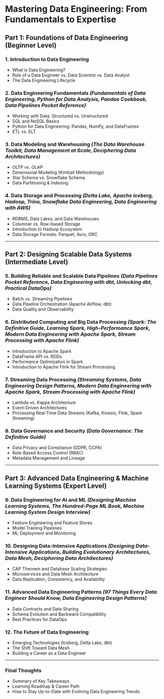 # **Mastering Data Engineering: From Fundamentals to Expertise**

## **Part 1: Foundations of Data Engineering (Beginner Level)**  
### 1. **Introduction to Data Engineering**  
- What is Data Engineering?  
- Role of a Data Engineer vs. Data Scientist vs. Data Analyst  
- The Data Engineering Lifecycle  

### 2. **Data Engineering Fundamentals** *(Fundamentals of Data Engineering, Python for Data Analysis, Pandas Cookbook, Data Pipelines Pocket Reference)*  
- Working with Data: Structured vs. Unstructured  
- SQL and NoSQL Basics  
- Python for Data Engineering: Pandas, NumPy, and DataFrames  
- ETL vs. ELT  

### 3. **Data Modeling and Warehousing** *(The Data Warehouse Toolkit, Data Management at Scale, Deciphering Data Architectures)*  
- OLTP vs. OLAP  
- Dimensional Modeling (Kimball Methodology)  
- Star Schema vs. Snowflake Schema  
- Data Partitioning & Indexing  

### 4. **Data Storage and Processing** *(Delta Lake, Apache Iceberg, Hadoop, Trino, Snowflake Data Engineering, Data Engineering with AWS)*  
- RDBMS, Data Lakes, and Data Warehouses  
- Columnar vs. Row-based Storage  
- Introduction to Hadoop Ecosystem  
- Data Storage Formats: Parquet, Avro, ORC  

---  

## **Part 2: Designing Scalable Data Systems (Intermediate Level)**  
### 5. **Building Reliable and Scalable Data Pipelines** *(Data Pipelines Pocket Reference, Data Engineering with dbt, Unlocking dbt, Practical DataOps)*  
- Batch vs. Streaming Pipelines  
- Data Pipeline Orchestration (Apache Airflow, dbt)  
- Data Quality and Observability  

### 6. **Distributed Computing and Big Data Processing** *(Spark: The Definitive Guide, Learning Spark, High-Performance Spark, Modern Data Engineering with Apache Spark, Stream Processing with Apache Flink)*  
- Introduction to Apache Spark  
- DataFrame API vs. RDDs  
- Performance Optimization in Spark  
- Introduction to Apache Flink for Stream Processing  

### 7. **Streaming Data Processing** *(Streaming Systems, Data Engineering Design Patterns, Modern Data Engineering with Apache Spark, Stream Processing with Apache Flink)*  
- Lambda vs. Kappa Architecture  
- Event-Driven Architectures  
- Processing Real-Time Data Streams (Kafka, Kinesis, Flink, Spark Streaming)  

### 8. **Data Governance and Security** *(Data Governance: The Definitive Guide)*  
- Data Privacy and Compliance (GDPR, CCPA)  
- Role-Based Access Control (RBAC)  
- Metadata Management and Lineage  

---  

## **Part 3: Advanced Data Engineering & Machine Learning Systems (Expert Level)**  
### 9. **Data Engineering for AI and ML** *(Designing Machine Learning Systems, The Hundred-Page ML Book, Machine Learning System Design Interview)*  
- Feature Engineering and Feature Stores  
- Model Training Pipelines  
- ML Deployment and Monitoring  

### 10. **Designing Data-Intensive Applications** *(Designing Data-Intensive Applications, Building Evolutionary Architectures, Data Mesh, Deciphering Data Architectures)*  
- CAP Theorem and Database Scaling Strategies  
- Microservices and Data Mesh Architecture  
- Data Replication, Consistency, and Availability  

### 11. **Advanced Data Engineering Patterns** *(97 Things Every Data Engineer Should Know, Data Engineering Design Patterns)*  
- Data Contracts and Data Sharing  
- Schema Evolution and Backward Compatibility  
- Best Practices for DataOps  

### 12. **The Future of Data Engineering**  
- Emerging Technologies (Iceberg, Delta Lake, dbt)  
- The Shift Toward Data Mesh  
- Building a Career as a Data Engineer  

---  

### **Final Thoughts**  
- Summary of Key Takeaways  
- Learning Roadmap & Career Path  
- How to Stay Up-to-Date with Evolving Data Engineering Trends  
